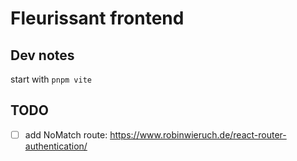 # Fleurissant frontend
## Dev notes
start with `pnpm vite`
## TODO
- [ ] add NoMatch route: https://www.robinwieruch.de/react-router-authentication/